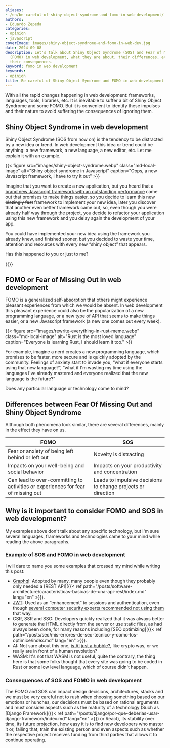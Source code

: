 ```yaml
---
aliases:
- /en/be-careful-of-shiny-object-syndrome-and-fomo-in-web-development/
authors:
- Eduardo Zepeda
categories:
- opinion
- javascript
coverImage: images/shiny-object-syndrome-and-fomo-in-web-dev.jpg
date: 2024-09-08
description: Let's talk about Shiny Object Syndrome (SOS) and Fear of Missing Out
  (FOMO) in web development, what they are about, their differences, examples and
  their consequences.
keyword: fomo in web development
keywords:
- opinion
title: Be careful of Shiny Object Syndrome and FOMO in web development
---
```


With all the rapid changes happening in web development: frameworks, languages, tools, libraries, etc. It is inevitable to suffer a bit of Shiny Object Syndrome and some FOMO. But it is convenient to identify these impulses and their nature to avoid suffering the consequences of ignoring them.

## Shiny Object Syndrome in web development

Shiny Object Syndrome (SOS from now on) is the tendency to be distracted by a new idea or trend. In web development this idea or trend could be anything: a new framework, a new language, a new editor, etc. Let me explain it with an example.

{{< figure src="images/shiny-object-syndrome.webp" class="md-local-image" alt="Shiny object syndrome in Javascript" caption="Oops, a new Javascript framework, I have to try it out" >}}

Imagine that you want to create a new application, but you heard that a [brand new Javascript framework with an outstanding performance](/en/opinion/dont-obsess-about-your-web-application-performance/) came out that promises to make things easier, so you decide to learn this new ~~blazingly fast~~ framework to implement your new idea, later you discover that another even better framework came out, so, even though you were already half way through the project, you decide to refactor your application using this new framework and you delay again the development of your app. 

You could have implemented your new idea using the framework you already knew, and finished sooner, but you decided to waste your time, attention and resources with every new “shiny object” that appears.

Has this happened to you or just to me?

{{<ad>}}

## FOMO or Fear of Missing Out in web development

FOMO is a generalized self-absorption that others might experience pleasant experiences from which we would be absent. In web development this pleasant experience could also be the popularization of a new programming language, or a new type of API that seems to make things easier, or a new Javascript framework (a new one comes out every week).

{{< figure src="images/rewrite-everything-in-rust-meme.webp" class="md-local-image" alt="Rust is the most loved language" caption="Everyone is learning Rust, I should learn it too." >}}

For example, imagine a nerd creates a new programming language, which promises to be faster, more secure and is quickly adopted by the community. Feelings of anxiety start to invade you, “what if everyone starts using that new language?”, “what if I'm wasting my time using the languages I've already mastered and everyone realized that the new language is the future?”

Does any particular language or technology come to mind?

## Differences between Fear Of Missing Out and Shiny Object Syndrome

Although both phenomena look similar, there are several differences, mainly in the effect they have on us.

| FOMO                                                                             | SOS                                                          |
| -------------------------------------------------------------------------------- | ------------------------------------------------------------ |
| Fear or anxiety of being left behind or left out                                 | Novelty is distracting                                       |
| Impacts on your well-being and social behavior                                   | Impacts on your productivity and concentration               |
| Can lead to over-committing to activities or experiences for fear of missing out | Leads to impulsive decisions to change projects or direction |

## Why is it important to consider FOMO and SOS in web development?

My examples above don't talk about any specific technology, but I'm sure several languages, frameworks and technologies came to your mind while reading the above paragraphs.

### Example of SOS and FOMO in web development

I will dare to name you some examples that crossed my mind while writing this post:
- [Graphql](/en/django/how-to-create-a-graphql-api-in-django-rapidly-using-graphene/): Adopted by many, many people even though they probably only needed a [REST API]({{< ref path="/posts/software-architecture/caracteristicas-basicas-de-una-api-rest/index.md" lang="en" >}}).
- [JWT](http://cryto.net/%7Ejoepie91/blog/2016/06/13/stop-using-jwt-for-sessions/#?): Used as an “enhancement” to sessions and authentication, even though [several computer security experts recommended not using them](https://redis.io/blog/json-web-tokens-jwt-are-dangerous-for-user-sessions/) that way.
- CSR, SSR and SSG: Developers quickly realized that it was always better to generate the HTML directly from the server or use static files, as had always been done, for many reasons including [SEO optimizing]({{< ref path="/posts/seo/mis-errores-de-seo-tecnico-y-como-los-optimice/index.md" lang="en" >}}).
- AI: Not sure about this one, [is AI just a bubble?](/en/artificial-intelligence/the-rise-and-fall-of-the-ai-bubble/), like crypto was, or we really are in front of a human revolution?
- WASM: It's not that WASM is not useful, quite the contrary, the thing here is that some folks thought that every site was going to be coded in Rust or some low level language, which of course didn't happen.

### Consequences of SOS and FOMO in web development

The FOMO and SOS can impact design decisions, architectures, stacks and we must be very careful not to rush when choosing something based on our emotions or hunches, our decisions must be based on rational arguments and must consider aspects such as the maturity of a technology (Such as [Django Framework]({{< ref path="/posts/django/por-que-deberias-usar-django-framework/index.md" lang="en" >}}) or React), its stability over time, its future projection, how easy it is to find new developers who master it or, failing that, train the existing person and even aspects such as whether the respective project receives funding from third parties that allows it to continue operating.